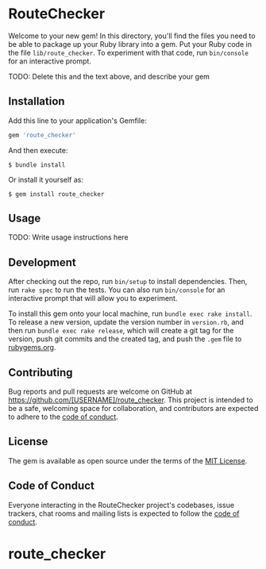 # RouteChecker

Welcome to your new gem! In this directory, you'll find the files you need to be able to package up your Ruby library into a gem. Put your Ruby code in the file `lib/route_checker`. To experiment with that code, run `bin/console` for an interactive prompt.

TODO: Delete this and the text above, and describe your gem

## Installation

Add this line to your application's Gemfile:

```ruby
gem 'route_checker'
```

And then execute:

    $ bundle install

Or install it yourself as:

    $ gem install route_checker

## Usage

TODO: Write usage instructions here

## Development

After checking out the repo, run `bin/setup` to install dependencies. Then, run `rake spec` to run the tests. You can also run `bin/console` for an interactive prompt that will allow you to experiment.

To install this gem onto your local machine, run `bundle exec rake install`. To release a new version, update the version number in `version.rb`, and then run `bundle exec rake release`, which will create a git tag for the version, push git commits and the created tag, and push the `.gem` file to [rubygems.org](https://rubygems.org).

## Contributing

Bug reports and pull requests are welcome on GitHub at https://github.com/[USERNAME]/route_checker. This project is intended to be a safe, welcoming space for collaboration, and contributors are expected to adhere to the [code of conduct](https://github.com/[USERNAME]/route_checker/blob/master/CODE_OF_CONDUCT.md).

## License

The gem is available as open source under the terms of the [MIT License](https://opensource.org/licenses/MIT).

## Code of Conduct

Everyone interacting in the RouteChecker project's codebases, issue trackers, chat rooms and mailing lists is expected to follow the [code of conduct](https://github.com/[USERNAME]/route_checker/blob/master/CODE_OF_CONDUCT.md).
# route_checker
